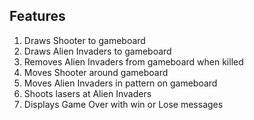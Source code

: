 ## Features

1. Draws Shooter to gameboard
2. Draws Alien Invaders to gameboard
3. Removes Alien Invaders from gameboard when killed
4. Moves Shooter around gameboard
5. Moves Alien Invaders in pattern on gameboard
6. Shoots lasers at Alien Invaders
7. Displays Game Over with win or Lose messages
